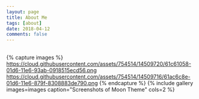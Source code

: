 ```yaml
---
layout: page
title: About Me
tags: [about]
date: 2018-04-12
comments: false
---
```

   
<center><a href="http://eevangel.github.io/Portfolio1"></a> </center>

## 

{% capture images %}
    https://cloud.githubusercontent.com/assets/754514/14509720/61c61058-01d6-11e6-93ab-0918515ecd56.png
    https://cloud.githubusercontent.com/assets/754514/14509716/61ac6c8e-01d6-11e6-879f-8308883de790.png
{% endcapture %}
{% include gallery images=images caption="Screenshots of Moon Theme" cols=2 %}

